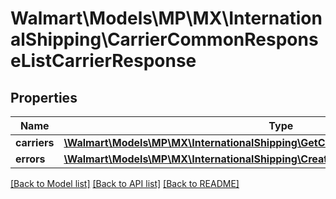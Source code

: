 # Walmart\Models\MP\MX\InternationalShipping\CarrierCommonResponseListCarrierResponse

## Properties

Name | Type | Description | Notes
------------ | ------------- | ------------- | -------------
**carriers** | [**\Walmart\Models\MP\MX\InternationalShipping\GetCarriers200ResponseCarriersInner[]**](GetCarriers200ResponseCarriersInner.md) | carriers | [optional]
**errors** | [**\Walmart\Models\MP\MX\InternationalShipping\CreateLabel200ResponseErrorsInner[]**](CreateLabel200ResponseErrorsInner.md) | errors | [optional]


[[Back to Model list]](./) [[Back to API list]](../../../../../README.md#supported-apis) [[Back to README]](../../../../../README.md)
